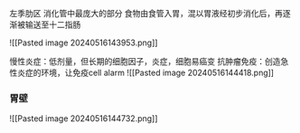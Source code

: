 左季肋区
消化管中最庞大的部分
食物由食管入胃，混以胃液经初步消化后，再逐渐被输送至十二指肠

![[Pasted image 20240516143953.png]]

慢性炎症：低剂量，但长期的细胞因子，炎症，细胞易癌变
抗肿瘤免疫：创造急性炎症的环境，让免疫cell alarm
![[Pasted image 20240516144418.png]]
### 胃壁
![[Pasted image 20240516144732.png]]
